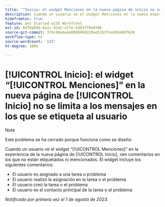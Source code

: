 ```yaml
---
title: '“Inicio: el widget Menciones en la nueva página de inicio no se limita a los mensajes donde se etiqueta al usuario”.'
description: Cuando un usuario ve el widget Menciones en la nueva experiencia de Inicio, ve comentarios en los que él no está etiquetado ni mencionado.
hidefromtoc: true
feature: Get Started with Workfront
exl-id: 8df8a84b-6a1c-4142-affe-5d83ff9a939b
source-git-commit: 374c88a6a4e8890968220ae51b3fea303e0d7628
workflow-type: ht
source-wordcount: '133'
ht-degree: 100%

---
```


# [!UICONTROL Inicio]: el widget “[!UICONTROL Menciones]” en la nueva página de [!UICONTROL Inicio] no se limita a los mensajes en los que se etiqueta al usuario

<!--Requested article, won't fix-->

>[!NOTE]
>
>Este problema se ha cerrado porque funciona como se diseñó.

Cuando un usuario ve el widget “[!UICONTROL Menciones]” en la experiencia de la nueva página de [!UICONTROL Inicio], ven comentarios en los que no están etiquetados ni mencionados. El widget incluye los siguientes comentarios:

* El usuario es asignado a una tarea o problema
* El usuario realizó la asignación en la tarea o el problema
* El usuario creó la tarea o el problema
* El usuario es el contacto principal de la tarea o el problema

_Notificado por primera vez el 1 de agosto de 2023._
